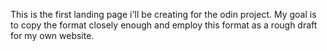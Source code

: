 This is the first landing page i'll be creating for the odin project. My goal is to copy the format closely enough and employ this format as a rough draft for my own website.
